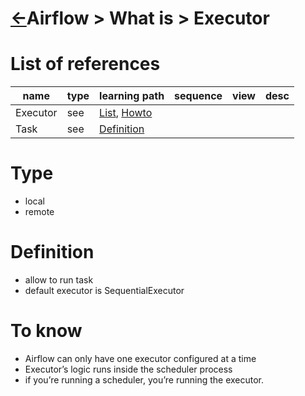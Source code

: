 <head><link rel="stylesheet" href="../../../md.css"/></head>


[//]: #(Reference)
[Repo_Readme]:    ../list/object_list.md
[Executor_List]:  ../list/executor_list.md
[Executor_Howto]: ../howto/executor_howto.md
[Task_Whatis]:    ../whatis/task_whatis.md

# [&larr;][Repo_Readme]Airflow > What is > Executor
# List of references
|name|type|learning path|sequence|view|desc|
|-|-|-|-|-|-|
|Executor|see|[List][Executor_List], [Howto][Executor_Howto]
|Task|see|[Definition][Task_Whatis]

# Type
- local
- remote
# Definition
- allow to run task
- default executor is SequentialExecutor

# To know
- Airflow can only have one executor configured at a time
- Executor’s logic runs inside the scheduler process
- if you’re running a scheduler, you’re running the executor.
